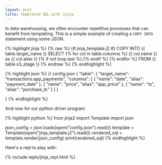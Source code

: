 ```yaml
---
layout: post
title: Templated SQL with Jinja
---
```


In data warehousing, we often encounter repetitive processes that can benefit from templating. This is a simple example of creating a `COPY INTO` statement using some JSON.

{% highlight jinja %}
{% raw %}
{# jinja_template.j2 #}
COPY INTO {{ table.target_name }} 
SELECT 
{% for col in table.columns %}
    {{ col.name }} as {{ col.alias }} {% if not loop.last %},{% endif %}
{% endfor %}
FROM {{ table.s3_stage }}
{% endraw %}
{% endhighlight %}

{% highlight json %}
// config.json
{
    "table": {
        "target_name": "transactions.app_payments",
        "columns": [
            {
                "name": "date",
                "alias": "payment_date"
            },
            {
                "name": "price",
                "alias": "app_price"
            },
            {
                "name": "ts",
                "alias": "purchase_ts"
            }
        ]
    }
        
}
{% endhighlight %}

And now for our python driver program

{% highlight python %}
from jinja2 import Template
import json

json_config = json.loads(open("config.json").read())
template = Template(open("jinja_template.j2").read())
rendered_sql = template.render(json_config)
print(rendered_sql)
{% endhighlight %}


Here's a repl to play with:

{% include repls/jinja_repl.html %}
